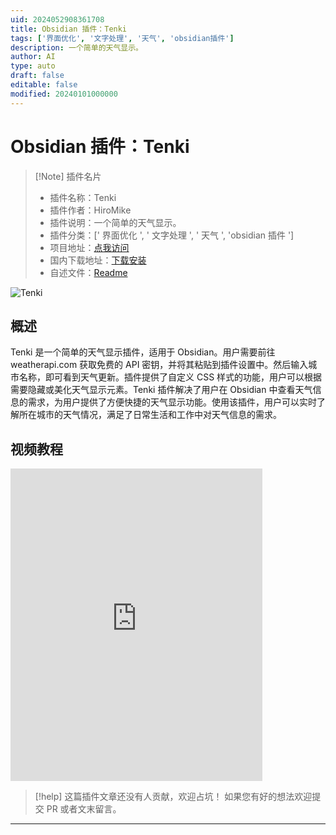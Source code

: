 ```yaml
---
uid: 2024052908361708
title: Obsidian 插件：Tenki
tags: ['界面优化', '文字处理', '天气', 'obsidian插件']
description: 一个简单的天气显示。
author: AI
type: auto
draft: false
editable: false
modified: 20240101000000
---
```


# Obsidian 插件：Tenki

> [!Note] 插件名片
> - 插件名称：Tenki
> - 插件作者：HiroMike
> - 插件说明：一个简单的天气显示。
> - 插件分类：[' 界面优化 ', ' 文字处理 ', ' 天气 ', 'obsidian 插件 ']
> - 项目地址：[点我访问](https://github.com/ms3056/Tenki)
> - 国内下载地址：[下载安装](https://pkmer.cn/products/plugin/pluginMarket/?tenki)
> - 自述文件：[Readme](https://ghproxy.net/https://raw.githubusercontent.com/ms3056/Tenki/main/README.md)

![Tenki](https://cdn.pkmer.cn/covers/tenki.jpeg!pkmer)

## 概述

Tenki 是一个简单的天气显示插件，适用于 Obsidian。用户需要前往 weatherapi.com 获取免费的 API 密钥，并将其粘贴到插件设置中。然后输入城市名称，即可看到天气更新。插件提供了自定义 CSS 样式的功能，用户可以根据需要隐藏或美化天气显示元素。Tenki 插件解决了用户在 Obsidian 中查看天气信息的需求，为用户提供了方便快捷的天气显示功能。使用该插件，用户可以实时了解所在城市的天气情况，满足了日常生活和工作中对天气信息的需求。


## 视频教程

<iframe src="https://player.bilibili.com/player.html?isOutside=true&aid=1255961217&bvid=BV1nJ4m1T77r&cid=1602212430&p=1&autoplay=false" scrolling="no" border="0" frameborder="no" framespacing="0" allowfullscreen="true" width="80%" height="500"> </iframe>



> [!help]
> 这篇插件文章还没有人贡献，欢迎占坑！
> 如果您有好的想法欢迎提交 PR 或者文末留言。

---





